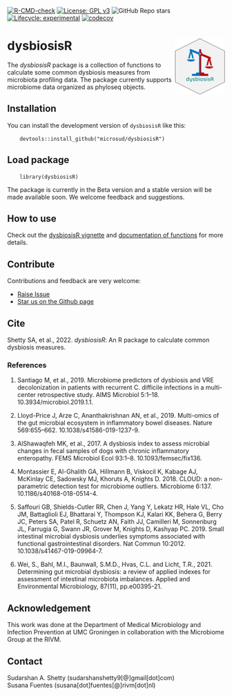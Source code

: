 

<!-- badges: start -->  
[![R-CMD-check](https://github.com/microsud/dysbiosisR/actions/workflows/R-CMD-check.yaml/badge.svg)](https://github.com/microsud/dysbiosisR/actions/workflows/R-CMD-check.yaml) [![License: GPL v3](https://img.shields.io/badge/License-GPLv3-blue.svg)](https://github.com/microsud/dysbiosisR/blob/master/LICENSE.md) ![GitHub Repo stars](https://img.shields.io/github/stars/microsud/dysbiosisR?style=social) [![Lifecycle: experimental](https://img.shields.io/badge/lifecycle-experimental-orange)](https://lifecycle.r-lib.org/articles/stages.html#experimental) 
[![codecov](https://codecov.io/gh/microsud/dysbiosisR/branch/master/graph/badge.svg?token=0571R9WAHC)](https://codecov.io/gh/microsud/dysbiosisR) 
<!-- badges: end -->

# dysbiosisR <img src="man/figures/logo.png" align="right" height="130"/>

The *dysbiosisR* package is a collection of functions to calculate some common 
dysbiosis measures from microbiota profiling data. The package currently supports 
microbiome data organized as phyloseq objects.  


## Installation

You can install the development version of `dysbiosisR` like this:
```
    devtools::install_github("microsud/dysbiosisR")
``` 

## Load package  
``` 
    library(dysbiosisR)
``` 
The package is currently in the Beta version and a stable version will be made 
available soon. We welcome feedback and suggestions.

## How to use   

Check out the 
[dysbiosisR vignette](https://microsud.github.io/dysbiosisR/articles/Introduction.html) and 
[documentation of functions](https://microsud.github.io/dysbiosisR/reference/index.html) for more 
details.    

## Contribute

Contributions and feedback are very welcome:  

-   [Raise Issue](https://github.com/microsud/dysbiosisR/issues)
-   [Star us on the Github page](https://github.com/microsud/dysbiosisR)

## Cite

Shetty SA, et al., 2022. *dysbiosisR*: An R package to calculate common dysbiosis measures.

### References

1.  Santiago M, et al., 2019. Microbiome predictors of dysbiosis and VRE decolonization in patients with recurrent C. difficile infections in a multi-center retrospective study. AIMS Microbiol 5:1–18. 10.3934/microbiol.2019.1.1.

2.  Lloyd-Price J, Arze C, Ananthakrishnan AN, et al., 2019. Multi-omics of the gut microbial ecosystem in inflammatory bowel diseases. Nature 569:655–662. 10.1038/s41586-019-1237-9.

3.  AlShawaqfeh MK, et al., 2017. A dysbiosis index to assess microbial changes in fecal samples of dogs with chronic inflammatory enteropathy. FEMS Microbiol Ecol 93:1–8. 10.1093/femsec/fix136.

4.  Montassier E, Al-Ghalith GA, Hillmann B, Viskocil K, Kabage AJ, McKinlay CE, Sadowsky MJ, Khoruts A, Knights D. 2018. CLOUD: a non-parametric detection test for microbiome outliers. Microbiome 6:137. 10.1186/s40168-018-0514-4.

5.  Saffouri GB, Shields-Cutler RR, Chen J, Yang Y, Lekatz HR, Hale VL, Cho JM, Battaglioli EJ, Bhattarai Y, Thompson KJ, Kalari KK, Behera G, Berry JC, Peters SA, Patel R, Schuetz AN, Faith JJ, Camilleri M, Sonnenburg JL, Farrugia G, Swann JR, Grover M, Knights D, Kashyap PC. 2019. Small intestinal microbial dysbiosis underlies symptoms associated with functional gastrointestinal disorders. Nat Commun 10:2012. 10.1038/s41467-019-09964-7.

6.  Wei, S., Bahl, M.I., Baunwall, S.M.D., Hvas, C.L. and Licht, T.R., 2021. Determining gut microbial dysbiosis: a review of applied indexes for assessment of intestinal microbiota imbalances. Applied and Environmental Microbiology, 87(11), pp.e00395-21.

## Acknowledgement

This work was done at the Department of Medical Microbiology and Infection Prevention at UMC Groningen in collaboration with the Microbiome Group at the RIVM.

## Contact

Sudarshan A. Shetty (sudarshanshetty9[\@]gmail[dot]com)  
Susana Fuentes (susana[dot]fuentes[\@]rivm[dot]nl)
